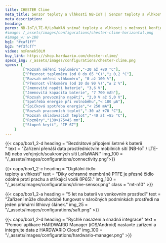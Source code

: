 ```yaml
---
title: CHESTER Clime
meta_title: Senzor teploty a vlhkosti NB-IoT | Senzor teploty a vlhkosti LTE-M | Senzor teploty a vlhkosti LoRaWAN | s bránou IoT CHESTER
meta_description:
heading: 
perex: NB-IoT/LTE-M/LoRaWAN snímač teploty a vlhkosti s možností konfigurace, který vzorkuje, agreguje a hlásí teplotu a vlhkost.
#image: /_assets/images/configurations/chester-clime-horizontal.png
#image_w: w-100
bg1: "#caf1ff"
bg2: "#f3fcff"
video: nxFmnek50LM
buy_link: https://shop.hardwario.com/chester-clime/
specs_img: /_assets/images/configurations/chester-clime.png
specs: [
        ["Rozsah měření teploměru","-20 až +80 °C"],
        ["Přesnost teploměru (od 0 do 65 °C)","± 0,2 °C"],
        ["Rozsah měření vlhkoměru", "0 až 100 %"],
        ["Přesnost vlhkoměru (od 10 do 90 %)","± 2 %"],
        ["Jmenovité napětí baterie", "3,6 V"],
        ["Jmenovitá kapacita baterie", "7 700 mAh"],
        ["Rozsah provozního napětí", "2,0 V až 5,0 V"],
        ["Spotřeba energie při volnoběhu","< 180 μA"],
        ["Špičková spotřeba energie","< 250 mA"],
        ["Rozsah pracovních teplot","-30 až +70 °C"],
        ["Rozsah skladovacích teplot","-40 až +85 °C"],
        ["Rozměry","130×175×45 mm"],
        ["Stupeň krytí", "IP 67"]
    ]
---
```


{{< capp/box1_2-d heading = "Bezdrátové připojení šetrné k baterii<br/>" text = "Zařízení přenáší data prostřednictvím mobilních sítí (NB-IoT / LTE-M) nebo veřejných/soukromých sítí LoRaWAN." img_100 = "/_assets/images/configurations/connectivity.png">}}

{{< capp/box1_2-c heading = "Digitální čidlo<br/> teploty a vlhkosti" text = "Díky ochranné membráně PTFE je přesné čidlo odolné proti prachu a stříkající vodě (IP65)." img_100 = "/_assets/images/configurations/clime-sensor.png" class = "mt-n10" >}}

{{< capp/box1_2-a heading = "5 let na baterii ve venkovním prostředí" text = "Zařízení může dlouhodobě fungovat v náročných podmínkách prostředí na jeden primární lithiový článek." img_25 = "/_assets/images/configurations/saft.png" >}}

{{< capp/box1_2-d heading = "Rychlé nasazení a&nbsp;snadná&nbsp;integrace" text = "Pomocí aplikace HARDWARIO Manager (iOS/Android) nastavte zařízení a integrujte data z HARDWARIO Cloud" img_100 = "/_assets/images/configurations/hardwario-manager.png" >}}